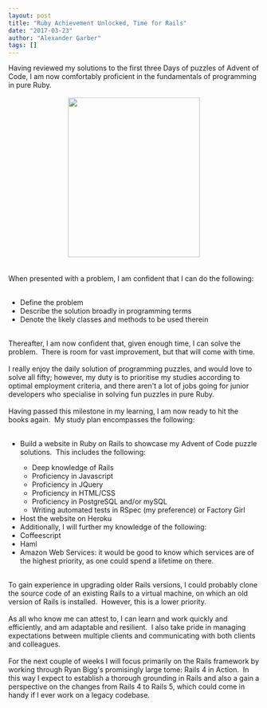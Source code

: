 ```yaml
---
layout: post
title: "Ruby Achievement Unlocked, Time for Rails"
date: "2017-03-23"
author: "Alexander Garber"
tags: []
---
```


<div dir="ltr" style="text-align: left;" trbidi="on">Having reviewed my solutions to the first three Days of puzzles of Advent of Code, I am now comfortably proficient in the fundamentals of programming in pure Ruby.<br><br>
          <div class="separator" style="clear: both; text-align: center;"><a href="https://3.bp.blogspot.com/-zmCIXogJEyg/WBAaugos8-I/AAAAAAAAIUw/Rwu_yuSPVfw8pNdQga46Acifhh_Fu9ShQCPcB/s1600/Screenshot%2Bfrom%2B2016-10-26%2B13-53-52.png" imageanchor="1" style="margin-left: 1em; margin-right: 1em;"><img border="0" height="320" src="https://3.bp.blogspot.com/-zmCIXogJEyg/WBAaugos8-I/AAAAAAAAIUw/Rwu_yuSPVfw8pNdQga46Acifhh_Fu9ShQCPcB/s320/Screenshot%2Bfrom%2B2016-10-26%2B13-53-52.png" width="264"></a></div>
<br><br>When presented with a problem, I am confident that I can do the following:<br><br>
          <ul style="text-align: left;">
            <li>Define the problem</li>
            <li>Describe the solution broadly in programming terms</li>
            <li>Denote the likely classes and methods to be used therein</li>
          </ul>
<br>Thereafter, I am now confident that, given enough time, I can solve the problem.  There is room for vast improvement, but that will come with time.<br><br>I really enjoy the daily solution of programming puzzles, and
          would love to solve all fifty; however, my duty is to prioritise my studies according to optimal employment criteria, and there aren't a lot of jobs going for junior developers who specialise in solving fun puzzles in pure Ruby.<br><br>Having
          passed this milestone in my learning, I am now ready to hit the books again.  My study plan encompasses the following:<br><br>
          <ul style="text-align: left;">
            <li>Build a website in Ruby on Rails to showcase my Advent of Code puzzle solutions.  This includes the following:</li>
            <ul>
              <li>Deep knowledge of Rails</li>
              <li>Proficiency in Javascript</li>
              <li>Proficiency in JQuery</li>
              <li>Proficiency in HTML/CSS</li>
              <li>Proficiency in PostgreSQL and/or mySQL</li>
              <li>Writing automated tests in RSpec (my preference) or Factory Girl</li>
            </ul>
            <li>Host the website on Heroku</li>
            <li>Additionally, I will further my knowledge of the following:</li>
            <li>Coffeescript</li>
            <li>Haml</li>
            <li>Amazon Web Services: it would be good to know which services are of the highest priority, as one could spend a lifetime on there.</li>
          </ul>
<br>To gain experience in upgrading older Rails versions, I could probably clone the source code of an existing Rails to a virtual machine, on which an old version of Rails is installed.  However, this is a lower priority.<br><br>As
          all who know me can attest to, I can learn and work quickly and efficiently, and am adaptable and resilient.  I also take pride in managing expectations between multiple clients and communicating with both clients and colleagues.<br><br>For
          the next couple of weeks I will focus primarily on the Rails framework by working through Ryan Bigg's promisingly large tome: Rails 4 in Action.  In this way I expect to establish a thorough grounding in Rails and also a gain a
          perspective on the changes from Rails 4 to Rails 5, which could come in handy if I ever work on a legacy codebase.
        </div>
